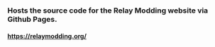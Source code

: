 ### Hosts the source code for the Relay Modding website via Github Pages.
#### https://relaymodding.org/
